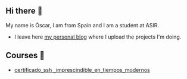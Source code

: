 ## Hi there 👋

My name is Óscar, I am from Spain and I am a student at ASIR.

* I leave here [my personal blog](lucas-blog.onrender.com/) where I upload the projects I'm doing.

## Courses 📜

* [certificado_ssh _imprescindible_en_tiempos_modernos](https://github.com/oscarlucas22/Cursos/blob/main/certificado_ssh%20_imprescindible_en_tiempos_modernos.pdf)
